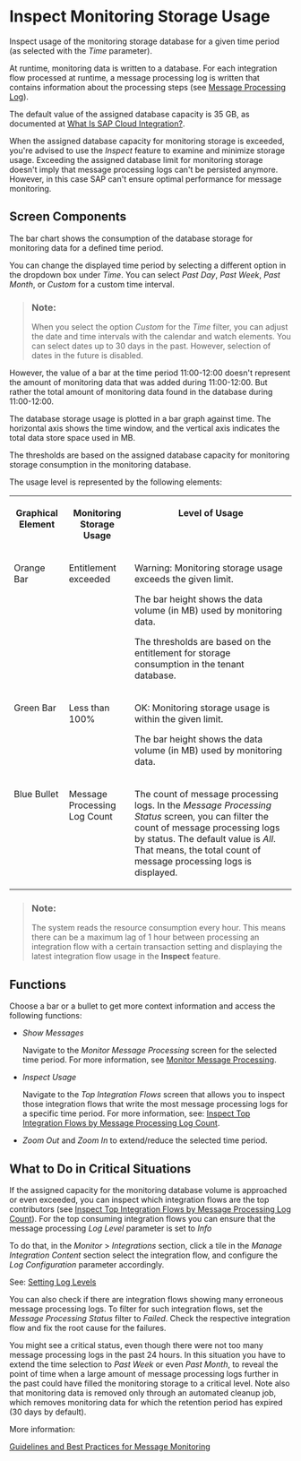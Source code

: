 <!-- loio216dc43e45b7423eb670e6e1e7bd05e0 -->

# Inspect Monitoring Storage Usage

Inspect usage of the monitoring storage database for a given time period \(as selected with the *Time* parameter\).

At runtime, monitoring data is written to a database. For each integration flow processed at runtime, a message processing log is written that contains information about the processing steps \(see [Message Processing Log](message-processing-log-b32f8cd.md)\).

The default value of the assigned database capacity is 35 GB, as documented at [What Is SAP Cloud Integration?](https://help.sap.com/docs/cloud-integration/sap-cloud-integration/what-is-sap-cloud-integration).

When the assigned database capacity for monitoring storage is exceeded, you're advised to use the *Inspect* feature to examine and minimize storage usage. Exceeding the assigned database limit for monitoring storage doesn't imply that message processing logs can't be persisted anymore. However, in this case SAP can't ensure optimal performance for message monitoring.



<a name="loio216dc43e45b7423eb670e6e1e7bd05e0__section_ant_4b2_2cc"/>

## Screen Components

The bar chart shows the consumption of the database storage for monitoring data for a defined time period.

You can change the displayed time period by selecting a different option in the dropdown box under *Time*. You can select *Past Day*, *Past Week*, *Past Month*, or *Custom* for a custom time interval.

> ### Note:  
> When you select the option *Custom* for the *Time* filter, you can adjust the date and time intervals with the calendar and watch elements. You can select dates up to 30 days in the past. However, selection of dates in the future is disabled.

However, the value of a bar at the time period 11:00-12:00 doesn't represent the amount of monitoring data that was added during 11:00-12:00. But rather the total amount of monitoring data found in the database during 11:00-12:00.

The database storage usage is plotted in a bar graph against time. The horizontal axis shows the time window, and the vertical axis indicates the total data store space used in MB.

The thresholds are based on the assigned database capacity for monitoring storage consumption in the monitoring database.

The usage level is represented by the following elements:


<table>
<tr>
<th valign="top">

Graphical Element

</th>
<th valign="top">

Monitoring Storage Usage

</th>
<th valign="top">

Level of Usage

</th>
</tr>
<tr>
<td valign="top">

Orange Bar

</td>
<td valign="top">

Entitlement exceeded

</td>
<td valign="top">

Warning: Monitoring storage usage exceeds the given limit.

The bar height shows the data volume \(in MB\) used by monitoring data.

The thresholds are based on the entitlement for storage consumption in the tenant database.

</td>
</tr>
<tr>
<td valign="top">

Green Bar

</td>
<td valign="top">

Less than 100%

</td>
<td valign="top">

OK: Monitoring storage usage is within the given limit.

The bar height shows the data volume \(in MB\) used by monitoring data.

</td>
</tr>
<tr>
<td valign="top">

Blue Bullet

</td>
<td valign="top">

Message Processing Log Count

</td>
<td valign="top">

The count of message processing logs. In the *Message Processing Status* screen, you can filter the count of message processing logs by status. The default value is *All*. That means, the total count of message processing logs is displayed.

</td>
</tr>
</table>

> ### Note:  
> The system reads the resource consumption every hour. This means there can be a maximum lag of 1 hour between processing an integration flow with a certain transaction setting and displaying the latest integration flow usage in the **Inspect** feature.



<a name="loio216dc43e45b7423eb670e6e1e7bd05e0__section_i53_1d2_2cc"/>

## Functions

Choose a bar or a bullet to get more context information and access the following functions:

-   *Show Messages*

    Navigate to the *Monitor Message Processing* screen for the selected time period. For more information, see [Monitor Message Processing](monitor-message-processing-314df3f.md).

-   *Inspect Usage*

    Navigate to the *Top Integration Flows* screen that allows you to inspect those integration flows that write the most message processing logs for a specific time period. For more information, see: [Inspect Top Integration Flows by Message Processing Log Count](inspect-top-integration-flows-by-message-processing-log-count-696b65e.md).

-   *Zoom Out* and *Zoom In* to extend/reduce the selected time period. 




<a name="loio216dc43e45b7423eb670e6e1e7bd05e0__section_vgy_pw5_ywb"/>

## What to Do in Critical Situations

If the assigned capacity for the monitoring database volume is approached or even exceeded, you can inspect which integration flows are the top contributors \(see [Inspect Top Integration Flows by Message Processing Log Count](inspect-top-integration-flows-by-message-processing-log-count-696b65e.md)\). For the top consuming integration flows you can ensure that the message processing *Log Level* parameter is set to *Info* 

To do that, in the *Monitor* \> *Integrations* section, click a tile in the *Manage Integration Content* section select the integration flow, and configure the *Log Configuration* parameter accordingly.

See: [Setting Log Levels](setting-log-levels-4e6d3fc.md) 

You can also check if there are integration flows showing many erroneous message processing logs. To filter for such integration flows, set the *Message Processing Status* filter to *Failed*. Check the respective integration flow and fix the root cause for the failures.

You might see a critical status, even though there were not too many message processing logs in the past 24 hours. In this situation you have to extend the time selection to *Past Week* or even *Past Month*, to reveal the point of time when a large amount of message processing logs further in the past could have filled the monitoring storage to a critical level. Note also that monitoring data is removed only through an automated cleanup job, which removes monitoring data for which the retention period has expired \(30 days by default\).

More information:

[Guidelines and Best Practices for Message Monitoring](guidelines-and-best-practices-for-message-monitoring-6f598b4.md)

